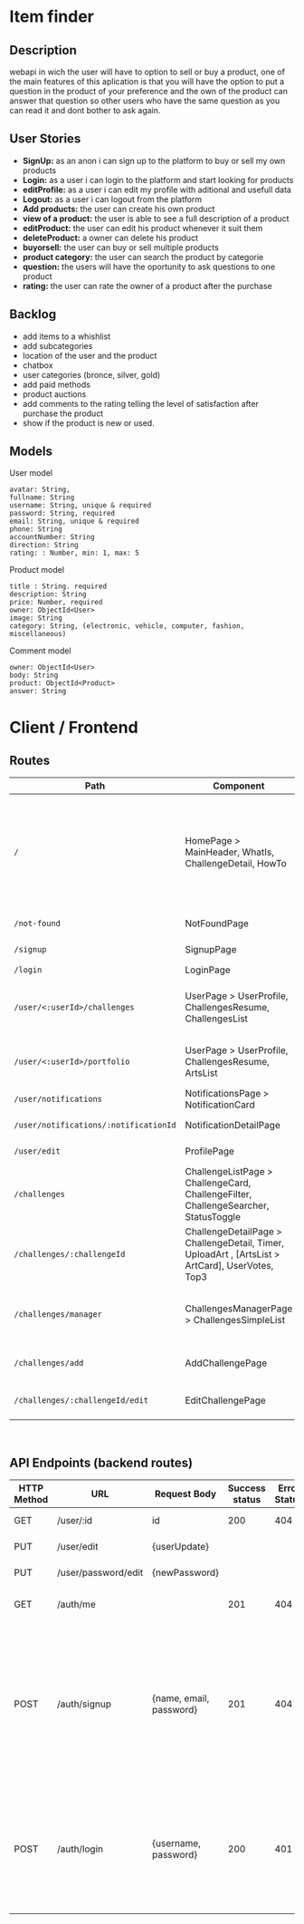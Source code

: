# Item finder

## Description

webapi in wich the user will have to option to sell or buy a product, one of the main features of this aplication is that you will have the option to put a question in the product of your preference and the own of the product can answer that question so other users who have the same question as you can read it and dont bother to ask again.

## User Stories

- **SignUp:** as an anon i can sign up to the platform to buy or sell my own products
- **Login:**  as a user i can login to the platform and start looking for products
- **editProfile:** as a user i can edit my profile with aditional and usefull data
- **Logout:** as a user i can logout from the platform
- **Add products:** the user can create his own product
- **view of a product:** the user is able to see a full description of a product
- **editProduct:** the user can edit his product whenever it suit them
- **deleteProduct:** a owner can delete his product
- **buyorsell:** the user can buy or sell multiple products
- **product category:** the user can search the product by categorie
- **question:** the users will have the oportunity to ask questions to one product
- **rating:** the user can rate the owner of a product after the purchase

## Backlog

- add items to a whishlist
- add subcategories
- location of the user and the product
- chatbox
- user categories (bronce, silver, gold)
- add paid methods
- product auctions
- add comments to the rating telling the level of satisfaction after purchase the product
- show if the product is new or used.

## Models

User model

```
avatar: String,
fullname: String
username: String, unique & required 
password: String, required 
email: String, unique & required 
phone: String
accountNumber: String
direction: String
rating: : Number, min: 1, max: 5
```

Product model

```
title : String. required
description: String
price: Number, required
owner: ObjectId<User> 
image: String
category: String, (electronic, vehicle, computer, fashion, miscellaneous)
```

Comment model

```
owner: ObjectId<User>
body: String
product: ObjectId<Product>
answer: String
```

# Client / Frontend

## Routes
| Path | Component | Permissions | Behavior |
| - | - | - | - |
| `/` | HomePage > MainHeader, WhatIs, ChallengeDetail, HowTo | public | Home page with 4 sections: Main header, What is Mulli, Current CHallenges, How to |
| `/not-found` | NotFoundPage | public | Not found page |
| `/signup` | SignupPage | public | Sign up page |
| `/login` | LoginPage | public | Log in page |
| `/user/<:userId>/challenges` | UserPage > UserProfile, ChallengesResume, ChallengesList | user only | Shows the details of a user and all user's challenges |
| `/user/<:userId>/portfolio` | UserPage > UserProfile, ChallengesResume, ArtsList | user only | Shows the details of a user and all user's arts |
| `/user/notifications` | NotificationsPage > NotificationCard | user only | List of notifications |
| `/user/notifications/:notificationId` | NotificationDetailPage | user only | Notification detail |
| `/user/edit` | ProfilePage | user only | Profile form for update |
| `/challenges` | ChallengeListPage > ChallengeCard, ChallengeFilter, ChallengeSearcher, StatusToggle | public | Shows all challenges in a list |
| `/challenges/:challengeId` | ChallengeDetailPage > ChallengeDetail, Timer, UploadArt , [ArtsList > ArtCard], UserVotes, Top3 | user only | Shows the details of a Challenge |
| `/challenges/manager` | ChallengesManagerPage > ChallengesSimpleList | admin only | Shows all challenges in lists based on their status |
| `/challenges/add` | AddChallengePage | admin only | Form for add a new Challenge |
| `/challenges/:challengeId/edit` | EditChallengePage | admin only | Form filled for edit a Challenge |


<br>

## API Endpoints (backend routes)

| HTTP Method | URL | Request Body | Success status | Error Status | Description |
| - | - | - | - | - | - |
| GET | /user/:id | id | 200 | 404 | get other user data|
| PUT | /user/edit | {userUpdate} | | | edit user data |
| PUT | /user/password/edit | {newPassword} | | | edit password |
| GET | /auth/me | | 201 | 404 | get my user from session |
| POST | /auth/signup | {name, email, password} | 201 | 404 | Checks if fields not empty (422) and user not exists (409), then create user with encrypted password, and store user in session |
| POST | /auth/login | {username, password} | 200 | 401 | Checks if fields not empty (422), if user exists (404), and if password challenges (404), then stores user in session |

